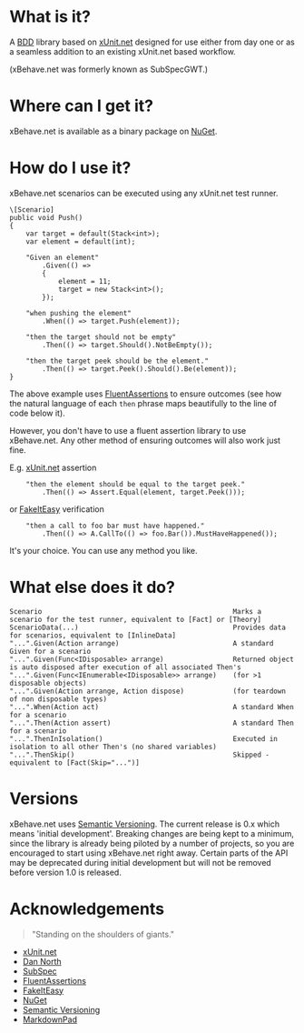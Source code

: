 # What is it? #
A [BDD](http://dannorth.net/introducing-bdd/) library based on [xUnit.net](http://xunit.codeplex.com/) designed for use either from day one or as a seamless addition to an existing xUnit.net based workflow.

(xBehave.net was formerly known as SubSpecGWT.)

# Where can I get it? #
xBehave.net is available as a binary package on [NuGet](https://nuget.org/packages/xBehave.net).

# How do I use it? #
xBehave.net scenarios can be executed using any xUnit.net test runner.

    \[Scenario]
    public void Push()
    {
        var target = default(Stack<int>);
        var element = default(int);

        "Given an element"
            .Given(() =>
            {
                element = 11;
                target = new Stack<int>();
            });

        "when pushing the element"
            .When(() => target.Push(element));

        "then the target should not be empty"
            .Then(() => target.Should().NotBeEmpty());

        "then the target peek should be the element."
            .Then(() => target.Peek().Should().Be(element));
    }

The above example uses [FluentAssertions](http://fluentassertions.codeplex.com/) to ensure outcomes (see how the natural language of each `then` phrase maps beautifully to the line of code below it).

However, you don't have to use a fluent assertion library to use xBehave.net. Any other method of ensuring outcomes will also work just fine.

E.g. [xUnit.net](http://xunit.codeplex.com/) assertion

        "then the element should be equal to the target peek."
            .Then(() => Assert.Equal(element, target.Peek()));

or [FakeItEasy](http://code.google.com/p/fakeiteasy/) verification

        "then a call to foo bar must have happened."
            .Then(() => A.CallTo(() => foo.Bar()).MustHaveHappened());

It's your choice. You can use any method you like.

# What else does it do? #

    Scenario                                               Marks a scenario for the test runner, equivalent to [Fact] or [Theory]
    ScenarioData(...)                                      Provides data for scenarios, equivalent to [InlineData]
    "...".Given(Action arrange)                            A standard Given for a scenario
    "...".Given(Func<IDisposable> arrange)                 Returned object is auto disposed after execution of all associated Then's
    "...".Given(Func<IEnumerable<IDisposable>> arrange)    (for >1 disposable objects)
    "...".Given(Action arrange, Action dispose)            (for teardown of non disposable types)
    "...".When(Action act)                                 A standard When for a scenario
    "...".Then(Action assert)                              A standard Then for a scenario
    "...".ThenInIsolation()                                Executed in isolation to all other Then's (no shared variables)
    "...".ThenSkip()                                       Skipped - equivalent to [Fact(Skip="...")]

# Versions #
xBehave.net uses [Semantic Versioning](http://semver.org/). The current release is 0.x which means 'initial development'. Breaking changes are being kept to a minimum, since the library is already being piloted by a number of projects, so you are encouraged to start using xBehave.net right away. Certain parts of the API may be deprecated during initial development but will not be removed before version 1.0 is released.

# Acknowledgements #
> "Standing on the shoulders of giants."

- [xUnit.net](http://xunit.codeplex.com/)
- [Dan North](http://dannorth.net/introducing-bdd/)
- [SubSpec](http://bitbucket.org/johannesrudolph/subspec/)
- [FluentAssertions](http://fluentassertions.codeplex.com/)
- [FakeItEasy](http://code.google.com/p/fakeiteasy/)
- [NuGet](https://nuget.org/)
- [Semantic Versioning](http://semver.org/)
- [MarkdownPad](http://markdownpad.com/)